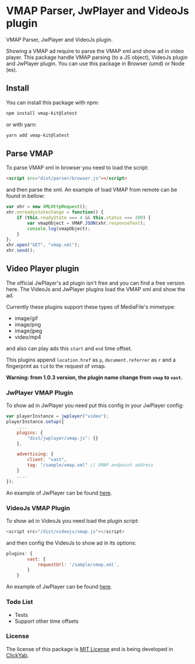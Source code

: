 # VMAP Parser, JwPlayer and VideoJs plugin 
 
 VMAP Parser, JwPlayer and VideoJs plugin.
 
 Showing a VMAP ad require to parse the VMAP xml and show ad in video player. This package
 handle VMAP parsing (to a JS object), VideoJs plugin and JwPlayer plugin. You can use this 
 package in Browser (umd) or Node (es).
 
 ## Install 
 You can install this package with npm:
 
 ```bash
npm install vmap-kit@latest
```
or with yarn:
 ```bash
yarn add vmap-kit@latest
```
 
 
## Parse VMAP
To parse VMAP xml in browser you need to load the script:

```html
<script src="dist/parser/browser.js"></script> 
```

and then parse the xml. An example of load VMAP from remote can be found in bellow:  
 
```javascript
var xhr = new XMLHttpRequest();
xhr.onreadystatechange = function() {
    if (this.readyState === 4 && this.status === 200) {
        var vmapObject = VMAP.JSON(xhr.responseText);
        console.log(vmapObject);
    }
};
xhr.open("GET", "vmap.xml");
xhr.send();
```

## Video Player plugin
The official JwPlayer's ad plugin isn't free and you can find a free version here.
The VideoJs and JwPlayer plugins load the VMAP xml and show the ad.

Currently these plugins support these types of MediaFile's mimetype:
* image/gif
* image/png
* image/jpeg
* video/mp4

and also can play ads this `start` and `end` time offset.

This plugins append `location.href` as `p`, `document.referrer` as `r` and a fingerprint as `tid` to the request of vmap.
 
**Warning: from 1.0.3 version, the plugin name change from `vmap` to `vast`.**

### JwPlayer VMAP Plugin

To show ad in JwPlayer you need put this config in your JwPlayer config:
```javascript
var playerInstance = jwplayer("video");
playerInstance.setup({
    ....
    plugins: {
        "dist/jwplayer/vmap.js": {}
    },

    advertising: {
        client: "vast",
        tag: "/sample/vmap.xml" // VMAP endpoint address
    }
    ....
});
```
 
 An example of JwPlayer can be found [here](sample/jwPlayer.html).
 
### VideoJs VMAP Plugin

To show ad in VideoJs you need load the plugin script:

```javascript
<script src="/dist/videojs/vmap.js"></script>
```
and then config the VideoJs to show ad in its options:
```javascript
plugins: {
        vast: {
            requestUrl: '/sample/vmap.xml',
        }
    }
```
 
 An example of JwPlayer can be found [here](sample/videoJs.html).
 
 ### Todo List
 * Tests
 * Support other time offsets
 
 ### License
 The license of this package is [MIT License](LICENSE.txt) and is being developed in [ClickYab](http://clickyab.com).  
